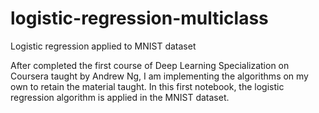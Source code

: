 # logistic-regression-multiclass
Logistic regression applied to MNIST dataset

After completed the first course of Deep Learning Specialization on Coursera
taught by Andrew Ng, I am implementing the algorithms on my own to retain the
material taught. In this first notebook, the logistic regression algorithm is 
applied in the MNIST dataset.
